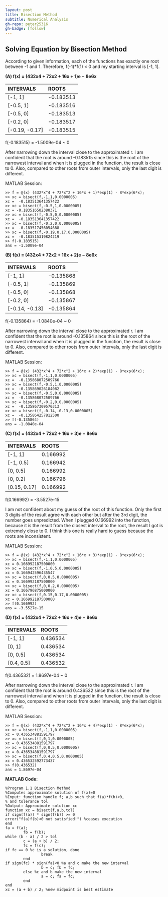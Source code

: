 ```yaml
---
layout: post
title: Bisection Method
subtitle: Numerical Analysis
gh-repo: peter25316
gh-badge: [follow]
---
```


## Solving Equation by Bisection Method
According to given information, each of the functions has exactly one root between -1 and 1. Therefore, f(-1)*f(1) < 0 and my starting interval is [-1, 1].

**(A) f(x) = (432x4 + 72x2 + 16x + 1)e − 8e6x**
          
| INTERVALS | ROOTS |
| :--- | :--- |
|[-1, 1] | -0.183513 |
|[-0.5, 1] | -0.183516 |
|[-0.5, 0] | -0.183513 |
|[-0.2, 0] | -0.183517 |
|[-0.19, -0.17] | -0.183515 |

f(-0.183515) = -1.5009e-04 ~ 0

After narrowing down the interval close to the approximated r. I am confident that the root is around -0.183515 since this is the root of the narrowest interval and when it is plugged in the function, the result is close to 0. Also, compared to other roots from outer intervals, only the last digit is different.

MATLAB Session:
~~~
>> f = @(x) (432*x^4 + 72*x^2 + 16*x + 1)*exp(1) - 8*exp(6*x);
>> xc = bisect(f,-1,1,0.0000005)
xc =  -0.183513641357422
>> xc = bisect(f,-0.5,1,0.0000005)
xc = -0.183516502380371
>> xc = bisect(f,-0.5,0,0.0000005)
xc =  -0.183513641357422
>> xc = bisect(f,-0.2,0,0.0000005)
xc =  -0.183517456054688
>> xc = bisect(f,-0.19,0.17,0.0000005)
xc =  -0.183515319824219
>> f(-0.183515)
ans = -1.5009e-04
~~~

**(B) f(x) = (432x4 + 72x2 + 16x + 2)e − 8e6x**

| INTERVALS | ROOTS |
| :--- | :--- |
|[-1, 1] | -0.135868 |
|[-0.5, 1] | -0.135869 |
|[-0.5, 0] | -0.135868 |
|[-0.2, 0] | -0.135867 |
|[-0.14, -0.13] | -0.135864 |

f(-0.135864) = -1.0840e-04 ~ 0

After narrowing down the interval close to the approximated r. I am confident that the root is around -0.135864 since this is the root of the narrowest interval and when it is plugged in the function, the result is close to 0. Also, compared to other roots from outer intervals, only the last digit is different.

MATLAB Session:
```
>> f = @(x) (432*x^4 + 72*x^2 + 16*x + 2)*exp(1) - 8*exp(6*x);
>> xc = bisect(f,-1,1,0.0000005)
xc =  -0.135868072509766
>> xc = bisect(f,-0.5,1,0.0000005)
xc =  -0.135869026184082
>> xc = bisect(f,-0.5,0,0.0000005)
xc =  -0.135868072509766
>> xc = bisect(f,-0.2,0,0.0000005)
xc =  -0.135867309570313
>> xc = bisect(f,-0.14,-0.13,0.0000005)
xc =  -0.135864257812500
>> f(-0.135864)
ans = -1.0840e-04
```

**(C) f(x) = (432x4 + 72x2 + 16x + 3)e − 8e6x**

| INTERVALS | ROOTS |
| :--- | :--- |
|[-1, 1] | 0.166992 |
|[-1, 0.5] | 0.166942 |
|[0, 0.5] | 0.166992 |
|[0, 0.2] | 0.166796 |
|[0.15, 0.17] | 0.166992 |

f(0.166992) = -3.5527e-15

I am not confident about my guess of the root of this function. Only the first 3 digits of the result agree with each other but after the 3rd digit, the number goes unpredicted. When I plugged 0.166992 into the function, because it is the result from the closest interval to the root, the result I got is extremely close to 0. I think this one is really hard to guess because the roots are inconsistent.

MATLAB Session:
```
>> f = @(x) (432*x^4 + 72*x^2 + 16*x + 3)*exp(1) - 8*exp(6*x);
>> xc = bisect(f,-1,1,0.0000005)
xc = 0.166992187500000
>> xc = bisect(f,-1,0.5,0.0000005)
xc = 0.166942596435547
>> xc = bisect(f,0,0.5,0.0000005)
xc = 0.166992187500000
>> xc = bisect(f,0,0.2,0.0000005)
xc = 0.166796875000000
>> xc = bisect(f,0.15,0.17,0.0000005)
xc = 0.166992187500000
>> f(0.166992)
ans = -3.5527e-15
```

**(D) f(x) = (432x4 + 72x2 + 16x + 4)e − 8e6x**

| INTERVALS | ROOTS |
| :--- | :--- |
|[-1, 1] | 0.436534 |
|[0, 1] | 0.436534 |
|[0, 0.5] | 0.436534 |
|[0.4, 0.5] | 0.436532 |

f(0.436532) = 1.8697e-04 ~ 0

After narrowing down the interval close to the approximated r. I am confident that the root is around 0.436532 since this is the root of the narrowest interval and when it is plugged in the function, the result is close to 0. Also, compared to other roots from outer intervals, only the last digit is different.

MATLAB Session:
```
>> f = @(x) (432*x^4 + 72*x^2 + 16*x + 4)*exp(1) - 8*exp(6*x);
>> xc = bisect(f,-1,1,0.0000005)
xc = 0.436534881591797
>> xc = bisect(f,0,1,0.0000005)
xc = 0.436534881591797
>> xc = bisect(f,0,0.5,0.0000005)
xc = 0.436534881591797
>> xc = bisect(f,0.4,0.5,0.0000005)
xc = 0.436532592773437
>> f(0.436532)
ans = 1.8697e-04
```

**MATLAB Code:**
```
%Program 1.1 Bisection Method
%Computes approximate solution of f(x)=0
%Input: function handle f; a,b such that f(a)*f(b)<0,
% and tolerance tol
%Output: Approximate solution xc
function xc = bisect(f,a,b,tol)
if sign(f(a)) * sign(f(b)) >= 0
error("f(a)f(b)<0 not satisfied!") %ceases execution
end
fa = f(a);
    	fb = f(b);
while (b - a) / 2 > tol
    	c = (a + b) / 2;
    	fc = f(c);
if fc == 0 %c is a solution, done
        		break
    	end    	
if sign(fc) * sign(fa)<0 %a and c make the new interval
        		b = c; fb = fc;
    	else %c and b make the new interval
        		a = c; fa = fc;
    	end
end
xc = (a + b) / 2; %new midpoint is best estimate
```